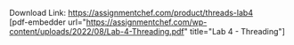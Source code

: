 Download Link: https://assignmentchef.com/product/threads-lab4
<br>
[pdf-embedder url="https://assignmentchef.com/wp-content/uploads/2022/08/Lab-4-Threading.pdf" title="Lab 4 - Threading"]